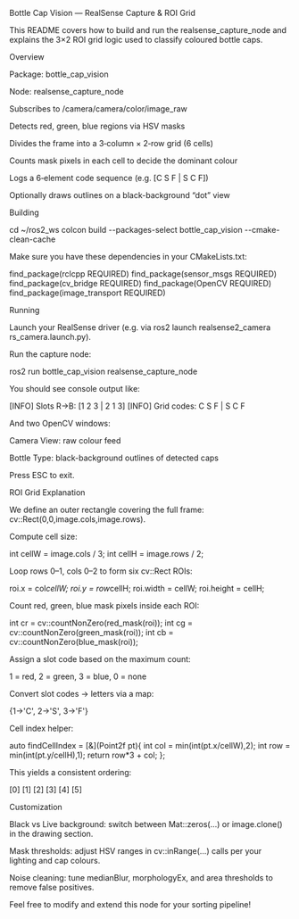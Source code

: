 Bottle Cap Vision — RealSense Capture & ROI Grid

This README covers how to build and run the realsense_capture_node and explains the 3×2 ROI grid logic used to classify coloured bottle caps.

Overview

Package: bottle_cap_vision

Node: realsense_capture_node

Subscribes to /camera/camera/color/image_raw

Detects red, green, blue regions via HSV masks

Divides the frame into a 3‑column × 2‑row grid (6 cells)

Counts mask pixels in each cell to decide the dominant colour

Logs a 6‑element code sequence (e.g. [C S F | S C F])

Optionally draws outlines on a black-background “dot” view

Building

cd ~/ros2_ws
colcon build --packages-select bottle_cap_vision --cmake-clean-cache

Make sure you have these dependencies in your CMakeLists.txt:

find_package(rclcpp REQUIRED)
find_package(sensor_msgs REQUIRED)
find_package(cv_bridge REQUIRED)
find_package(OpenCV REQUIRED)
find_package(image_transport REQUIRED)

Running

Launch your RealSense driver (e.g. via ros2 launch realsense2_camera rs_camera.launch.py).

Run the capture node:

ros2 run bottle_cap_vision realsense_capture_node

You should see console output like:

[INFO] Slots R→B: [1 2 3 | 2 1 3]
[INFO] Grid codes: C S F | S C F

And two OpenCV windows:

Camera View: raw colour feed

Bottle Type: black-background outlines of detected caps

Press ESC to exit.

ROI Grid Explanation

We define an outer rectangle covering the full frame:  cv::Rect(0,0,image.cols,image.rows).

Compute cell size:

int cellW = image.cols / 3;
int cellH = image.rows / 2;

Loop rows 0–1, cols 0–2 to form six cv::Rect ROIs:

roi.x = col*cellW;
roi.y = row*cellH;
roi.width  = cellW;
roi.height = cellH;

Count red, green, blue mask pixels inside each ROI:

int cr = cv::countNonZero(red_mask(roi));
int cg = cv::countNonZero(green_mask(roi));
int cb = cv::countNonZero(blue_mask(roi));

Assign a slot code based on the maximum count:

1 = red, 2 = green, 3 = blue, 0 = none

Convert slot codes → letters via a map:

{1→'C', 2→'S', 3→'F'}

Cell index helper:

auto findCellIndex = [&](Point2f pt){
  int col = min(int(pt.x/cellW),2);
  int row = min(int(pt.y/cellH),1);
  return row*3 + col;
};

This yields a consistent ordering:

 [0] [1] [2]
 [3] [4] [5]

Customization

Black vs Live background: switch between Mat::zeros(...) or image.clone() in the drawing section.

Mask thresholds: adjust HSV ranges in cv::inRange(...) calls per your lighting and cap colours.

Noise cleaning: tune medianBlur, morphologyEx, and area thresholds to remove false positives.

Feel free to modify and extend this node for your sorting pipeline!

